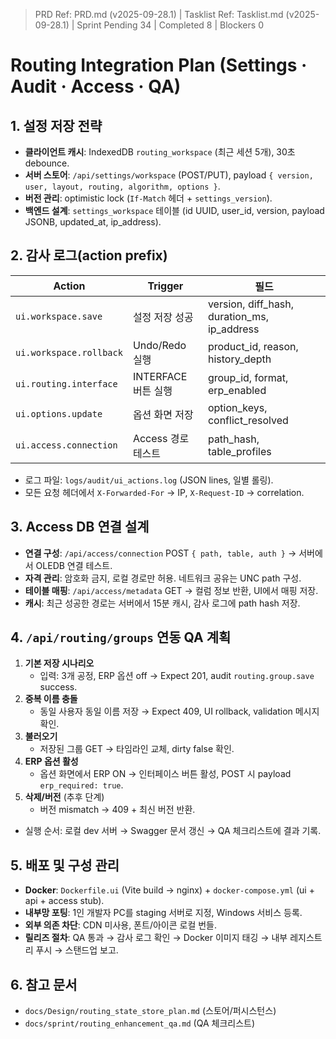 ﻿> PRD Ref: PRD.md (v2025-09-28.1) | Tasklist Ref: Tasklist.md (v2025-09-28.1) | Sprint Pending 34 | Completed 8 | Blockers 0

# Routing Integration Plan (Settings · Audit · Access · QA)

## 1. 설정 저장 전략
- **클라이언트 캐시**: IndexedDB `routing_workspace` (최근 세션 5개), 30초 debounce.
- **서버 스토어**: `/api/settings/workspace` (POST/PUT), payload `{ version, user, layout, routing, algorithm, options }`.
- **버전 관리**: optimistic lock (`If-Match` 헤더 + `settings_version`).
- **백엔드 설계**: `settings_workspace` 테이블 (id UUID, user_id, version, payload JSONB, updated_at, ip_address).

## 2. 감사 로그(action prefix)
| Action                     | Trigger                               | 필드                                                         |
|---------------------------|----------------------------------------|-------------------------------------------------------------|
| `ui.workspace.save`       | 설정 저장 성공                         | version, diff_hash, duration_ms, ip_address                 |
| `ui.workspace.rollback`   | Undo/Redo 실행                         | product_id, reason, history_depth                           |
| `ui.routing.interface`    | INTERFACE 버튼 실행                    | group_id, format, erp_enabled                               |
| `ui.options.update`       | 옵션 화면 저장                         | option_keys, conflict_resolved                              |
| `ui.access.connection`    | Access 경로 테스트                     | path_hash, table_profiles                                   |
- 로그 파일: `logs/audit/ui_actions.log` (JSON lines, 일별 롤링).
- 모든 요청 헤더에서 `X-Forwarded-For` → IP, `X-Request-ID` → correlation.

## 3. Access DB 연결 설계
- **연결 구성**: `/api/access/connection` POST `{ path, table, auth }` → 서버에서 OLEDB 연결 테스트.
- **자격 관리**: 암호화 금지, 로컬 경로만 허용. 네트워크 공유는 UNC path 구성.
- **테이블 매핑**: `/api/access/metadata` GET → 컬럼 정보 반환, UI에서 매핑 저장.
- **캐시**: 최근 성공한 경로는 서버에서 15분 캐시, 감사 로그에 path hash 저장.

## 4. `/api/routing/groups` 연동 QA 계획
1. **기본 저장 시나리오**
   - 입력: 3개 공정, ERP 옵션 off → Expect 201, audit `routing.group.save` success.
2. **중복 이름 충돌**
   - 동일 사용자 동일 이름 저장 → Expect 409, UI rollback, validation 메시지 확인.
3. **불러오기**
   - 저장된 그룹 GET → 타임라인 교체, dirty false 확인.
4. **ERP 옵션 활성**
   - 옵션 화면에서 ERP ON → 인터페이스 버튼 활성, POST 시 payload `erp_required: true`.
5. **삭제/버전** (추후 단계)
   - 버전 mismatch → 409 + 최신 버전 반환.
- 실행 순서: 로컬 dev 서버 → Swagger 문서 갱신 → QA 체크리스트에 결과 기록.

## 5. 배포 및 구성 관리
- **Docker**: `Dockerfile.ui` (Vite build → nginx) + `docker-compose.yml` (ui + api + access stub).
- **내부망 포팅**: 1인 개발자 PC를 staging 서버로 지정, Windows 서비스 등록.
- **외부 의존 차단**: CDN 미사용, 폰트/아이콘 로컬 번들.
- **릴리즈 절차**: QA 통과 → 감사 로그 확인 → Docker 이미지 태깅 → 내부 레지스트리 푸시 → 스탠드업 보고.

## 6. 참고 문서
- `docs/Design/routing_state_store_plan.md` (스토어/퍼시스턴스)
- `docs/sprint/routing_enhancement_qa.md` (QA 체크리스트)
